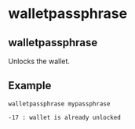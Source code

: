 # walletpassphrase

## walletpassphrase

Unlocks the wallet.

## Example

```text
walletpassphrase mypassphrase

-17 : wallet is already unlocked
```

